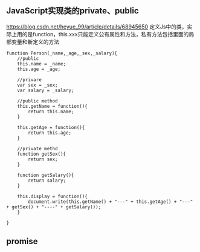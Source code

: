 ## JavaScript实现类的private、public

https://blog.csdn.net/heyue_99/article/details/68945650
定义Js中的类，实际上用的是function，this.xxx只能定义公有属性和方法，私有方法包括里面的局部变量和新定义的方法
```
function Person(_name,_age,_sex,_salary){  
    //public  
    this.name = _name;  
    this.age = _age;  
  
    //privare  
    var sex = _sex;  
    var salary = _salary;  
  
    //public method  
    this.getName = function(){  
        return this.name;  
    }  
  
    this.getAge = function(){  
        return this.age;  
    }  
  
    //private methd  
    function getSex(){  
        return sex;  
    }  
  
    function getSalary(){  
        return salary;  
    }  
  
    this.display = function(){  
        document.write(this.getName() + "---" + this.getAge() + "---" + getSex() + "----" + getSalary());  
    }  
  
}  

```

## promise

